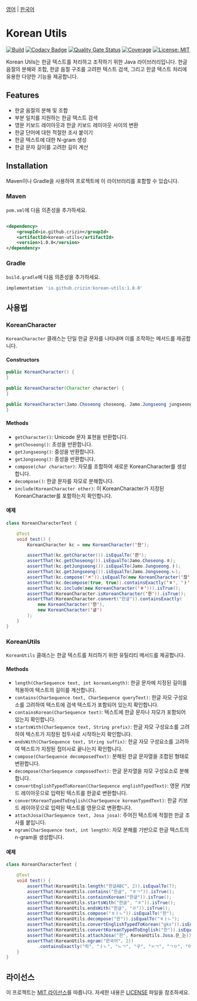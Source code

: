 [영어](README.md) | [한국어](README.ko.md)

# Korean Utils

[![Build](https://github.com/crizin/korean-utils/actions/workflows/build.yml/badge.svg)](https://github.com/crizin/korean-utils/actions)
[![Codacy Badge](https://app.codacy.com/project/badge/Grade/274ee8e6cb014384b35cc6e4a3b82718)](https://app.codacy.com/gh/crizin/korean-utils/dashboard?utm_source=gh&utm_medium=referral&utm_content=&utm_campaign=Badge_grade)
[![Quality Gate Status](https://sonarcloud.io/api/project_badges/measure?project=crizin_korean-utils&metric=alert_status)](https://sonarcloud.io/summary/overall?id=crizin_korean-utils)
[![Coverage](https://sonarcloud.io/api/project_badges/measure?project=crizin_korean-utils&metric=coverage)](https://sonarcloud.io/summary/overall?id=crizin_korean-utils)
[![License: MIT](https://img.shields.io/github/license/crizin/korean-utils)](https://opensource.org/licenses/MIT)

Korean Utils는 한글 텍스트를 처리하고 조작하기 위한 Java 라이브러리입니다.
한글 음절의 분해와 조합, 한글 음절 구조를 고려한 텍스트 검색, 그리고 한글 텍스트 처리에 유용한 다양한 기능을 제공합니다.

## Features

- 한글 음절의 분해 및 조합
- 부분 일치를 지원하는 한글 텍스트 검색
- 영문 키보드 레이아웃과 한글 키보드 레이아웃 사이의 변환
- 한글 단어에 대한 적절한 조사 붙이기
- 한글 텍스트에 대한 N-gram 생성
- 한글 문자 길이를 고려한 길이 계산

## Installation

Maven이나 Gradle을 사용하여 프로젝트에 이 라이브러리를 포함할 수 있습니다.

### Maven

`pom.xml`에 다음 의존성을 추가하세요.

```xml

<dependency>
	<groupId>io.github.crizin</groupId>
	<artifactId>korean-utils</artifactId>
	<version>1.0.0</version>
</dependency>
```

### Gradle

`build.gradle`에 다음 의존성을 추가하세요.

```groovy
implementation 'io.github.crizin:korean-utils:1.0.0'
```

## 사용법

### KoreanCharacter

`KoreanCharacter` 클래스는 단일 한글 문자를 나타내며 이를 조작하는 메서드를 제공합니다.

#### Constructors

```java
public KoreanCharacter() {
}

public KoreanCharacter(Character character) {
}

public KoreanCharacter(Jamo.Choseong choseong, Jamo.Jungseong jungseong, Jamo.Jongseong jongseong) {
}
```

#### Methods

- `getCharacter()`: Unicode 문자 표현을 반환합니다.
- `getChoseong()`: 초성을 반환합니다.
- `getJungseong()`: 중성을 반환합니다.
- `getJongseong()`: 종성을 반환합니다.
- `compose(char character)`: 자모를 조합하여 새로운 KoreanCharacter를 생성합니다.
- `decompose()`: 한글 문자를 자모로 분해합니다.
- `include(KoreanCharacter other)`: 이 KoreanCharacter가 지정된 KoreanCharacter를 포함하는지 확인합니다.

#### 예제

```java
class KoreanCharacterTest {

	@Test
	void test() {
		KoreanCharacter kc = new KoreanCharacter('한');

		assertThat(kc.getCharacter()).isEqualTo('한');
		assertThat(kc.getChoseong()).isEqualTo(Jamo.Choseong.ㅎ);
		assertThat(kc.getJungseong()).isEqualTo(Jamo.Jungseong.ㅏ);
		assertThat(kc.getJongseong()).isEqualTo(Jamo.Jongseong.ㄴ);
		assertThat(kc.compose('ㅈ')).isEqualTo(new KoreanCharacter('핝'));
		assertThat(kc.decompose(true, true)).containsExactly('ㅎ', 'ㅏ', 'ㄴ');
		assertThat(kc.include(new KoreanCharacter('ㅎ'))).isTrue();
		assertThat(KoreanCharacter.isKoreanCharacter('한')).isTrue();
		assertThat(KoreanCharacter.convert("한글")).containsExactly(
			new KoreanCharacter('한'),
			new KoreanCharacter('글')
		);
	}
}
```

### KoreanUtils

`KoreanUtils` 클래스는 한글 텍스트를 처리하기 위한 유틸리티 메서드를 제공합니다.

#### Methods

- `length(CharSequence text, int koreanLength)`: 한글 문자에 지정된 길이를 적용하여 텍스트의 길이를 계산합니다.
- `contains(CharSequence text, CharSequence queryText)`: 한글 자모 구성요소를 고려하여 텍스트에 검색 텍스트가 포함되어 있는지 확인합니다.
- `containsKorean(CharSequence text)`: 텍스트에 한글 문자나 자모가 포함되어 있는지 확인합니다.
- `startsWith(CharSequence text, String prefix)`: 한글 자모 구성요소를 고려하여 텍스트가 지정된 접두사로 시작하는지 확인합니다.
- `endsWith(CharSequence text, String suffix)`: 한글 자모 구성요소를 고려하여 텍스트가 지정된 접미사로 끝나는지 확인합니다.
- `compose(CharSequence decomposedText)`: 분해된 한글 문자열을 조합된 형태로 변환합니다.
- `decompose(CharSequence composedText)`: 한글 문자열을 자모 구성요소로 분해합니다.
- `convertEnglishTypedToKorean(CharSequence englishTypedText)`: 영문 키보드 레이아웃으로 입력된 텍스트를 한글로 변환합니다.
- `convertKoreanTypedToEnglish(CharSequence koreanTypedText)`: 한글 키보드 레이아웃으로 입력된 텍스트를 영문으로 변환합니다.
- `attachJosa(CharSequence text, Josa josa)`: 주어진 텍스트에 적절한 한글 조사를 붙입니다.
- `ngram(CharSequence text, int length)`: 자모 분해를 기반으로 한글 텍스트의 n-gram을 생성합니다.

#### 예제

```java
class KoreanCharacterTest {

	@Test
	void test() {
		assertThat(KoreanUtils.length("한글ABC", 2)).isEqualTo(7);
		assertThat(KoreanUtils.contains("한글", "ㅎㄱ")).isTrue();
		assertThat(KoreanUtils.containsKorean("한글")).isTrue();
		assertThat(KoreanUtils.startsWith("한글", "ㅎ")).isTrue();
		assertThat(KoreanUtils.endsWith("한글", "ㄹ")).isTrue();
		assertThat(KoreanUtils.compose("ㅎㅏㄴ")).isEqualTo("한");
		assertThat(KoreanUtils.decompose("한")).isEqualTo("ㅎㅏㄴ");
		assertThat(KoreanUtils.convertEnglishTypedToKorean("gks")).isEqualTo("한");
		assertThat(KoreanUtils.convertKoreanTypedToEnglish("한")).isEqualTo("gks");
		assertThat(KoreanUtils.attachJosa("한", KoreanUtils.Josa.은_는)).isEqualTo("한은");
		assertThat(KoreanUtils.ngram("한국어", 2))
			.containsExactly("하", "ㅏㄴ", "ㄴㄱ", "구", "ㅜㄱ", "ㄱㅇ", "어");
	}
}
```

## 라이선스

이 프로젝트는 [MIT 라이선스](https://opensource.org/license/MIT)를 따릅니다. 자세한 내용은 [LICENSE](LICENSE) 파일을 참조하세요.
